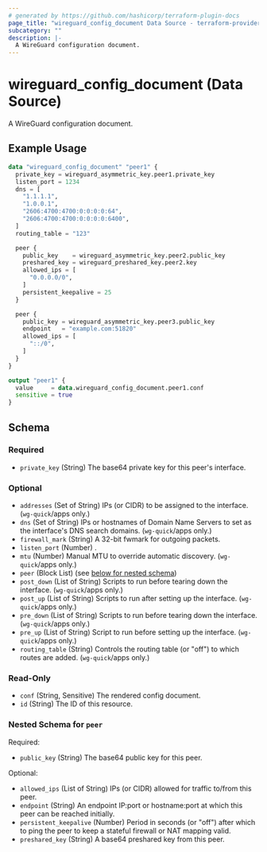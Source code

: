 ```yaml
---
# generated by https://github.com/hashicorp/terraform-plugin-docs
page_title: "wireguard_config_document Data Source - terraform-provider-wireguard"
subcategory: ""
description: |-
  A WireGuard configuration document.
---
```


# wireguard_config_document (Data Source)

A WireGuard configuration document.

## Example Usage

```terraform
data "wireguard_config_document" "peer1" {
  private_key = wireguard_asymmetric_key.peer1.private_key
  listen_port = 1234
  dns = [
    "1.1.1.1",
    "1.0.0.1",
    "2606:4700:4700:0:0:0:0:64",
    "2606:4700:4700:0:0:0:0:6400",
  ]
  routing_table = "123"

  peer {
    public_key    = wireguard_asymmetric_key.peer2.public_key
    preshared_key = wireguard_preshared_key.peer2.key
    allowed_ips = [
      "0.0.0.0/0",
    ]
    persistent_keepalive = 25
  }

  peer {
    public_key = wireguard_asymmetric_key.peer3.public_key
    endpoint   = "example.com:51820"
    allowed_ips = [
      "::/0",
    ]
  }
}

output "peer1" {
  value     = data.wireguard_config_document.peer1.conf
  sensitive = true
}
```

<!-- schema generated by tfplugindocs -->
## Schema

### Required

- `private_key` (String) The base64 private key for this peer's interface.

### Optional

- `addresses` (Set of String) IPs (or CIDR) to be assigned to the interface. (`wg-quick`/apps only.)
- `dns` (Set of String) IPs or hostnames of Domain Name Servers to set as the interface's DNS search domains. (`wg-quick`/apps only.)
- `firewall_mark` (String) A 32-bit fwmark for outgoing packets.
- `listen_port` (Number) .
- `mtu` (Number) Manual MTU to override automatic discovery. (`wg-quick`/apps only.)
- `peer` (Block List) (see [below for nested schema](#nestedblock--peer))
- `post_down` (List of String) Scripts to run before tearing down the interface. (`wg-quick`/apps only.)
- `post_up` (List of String) Scripts to run after setting up the interface. (`wg-quick`/apps only.)
- `pre_down` (List of String) Scripts to run before tearing down the interface. (`wg-quick`/apps only.)
- `pre_up` (List of String) Script to run before setting up the interface. (`wg-quick`/apps only.)
- `routing_table` (String) Controls the routing table (or "off") to which routes are added. (`wg-quick`/apps only.)

### Read-Only

- `conf` (String, Sensitive) The rendered config document.
- `id` (String) The ID of this resource.

<a id="nestedblock--peer"></a>
### Nested Schema for `peer`

Required:

- `public_key` (String) The base64 public key for this peer.

Optional:

- `allowed_ips` (List of String) IPs (or CIDR) allowed for traffic to/from this peer.
- `endpoint` (String) An endpoint IP:port or hostname:port at which this peer can be reached initially.
- `persistent_keepalive` (Number) Period in seconds (or "off") after which to ping the peer to keep a stateful firewall or NAT mapping valid.
- `preshared_key` (String) A base64 preshared key from this peer.

